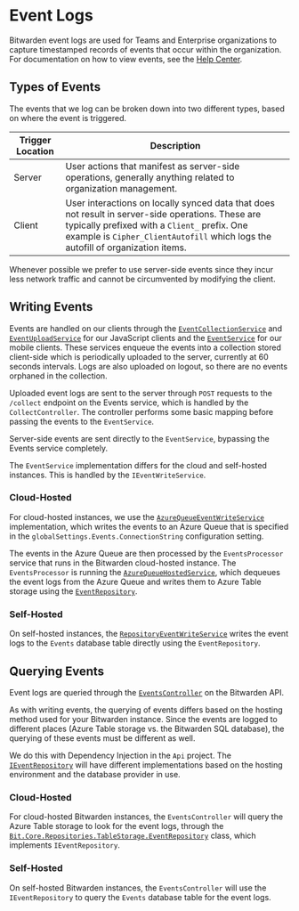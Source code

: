 # Event Logs

Bitwarden event logs are used for Teams and Enterprise organizations to capture timestamped records
of events that occur within the organization. For documentation on how to view events, see the
[Help Center](https://bitwarden.com/help/event-logs/).

## Types of Events

The events that we log can be broken down into two different types, based on where the event is
triggered.

<!--prettier-ignore-->
| Trigger Location | Description |
| ---------------- | ------------ |
| Server | User actions that manifest as server-side operations, generally anything related to organization management. |
| Client | User interactions on locally synced data that does not result in server-side operations. These are typically prefixed with a `Client_` prefix. One example is `Cipher_ClientAutofill` which logs the autofill of organization items. |

Whenever possible we prefer to use server-side events since they incur less network traffic and
cannot be circumvented by modifying the client.

## Writing Events

Events are handled on our clients through the
[`EventCollectionService`](https://github.com/bitwarden/clients/blob/main/libs/common/src/services/event/event-collection.service.ts)
and
[`EventUploadService`](https://github.com/bitwarden/clients/blob/main/libs/common/src/services/event/event-upload.service.ts)
for our JavaScript clients and the
[`EventService`](https://github.com/bitwarden/mobile/blob/main/src/Core/Services/EventService.cs)
for our mobile clients. These services enqueue the events into a collection stored client-side which
is periodically uploaded to the server, currently at 60 seconds intervals. Logs are also uploaded on
logout, so there are no events orphaned in the collection.

Uploaded event logs are sent to the server through `POST` requests to the `/collect` endpoint on the
Events service, which is handled by the `CollectController`. The controller performs some basic
mapping before passing the events to the `EventService`.

Server-side events are sent directly to the `EventService`, bypassing the Events service completely.

The `EventService` implementation differs for the cloud and self-hosted instances. This is handled
by the `IEventWriteService`.

### Cloud-Hosted

For cloud-hosted instances, we use the
[`AzureQueueEventWriteService`](https://github.com/bitwarden/server/blob/main/src/Core/Services/Implementations/AzureQueueEventWriteService.cs)
implementation, which writes the events to an Azure Queue that is specified in the
`globalSettings.Events.ConnectionString` configuration setting.

The events in the Azure Queue are then processed by the `EventsProcessor` service that runs in the
Bitwarden cloud-hosted instance. The `EventsProcessor` is running the
[`AzureQueueHostedService`](https://github.com/bitwarden/server/blob/main/src/EventsProcessor/AzureQueueHostedService.cs),
which dequeues the event logs from the Azure Queue and writes them to Azure Table storage using the
[`EventRepository`](https://github.com/bitwarden/server/blob/main/src/Core/Repositories/TableStorage/EventRepository.cs).

### Self-Hosted

On self-hosted instances, the
[`RepositoryEventWriteService`](https://github.com/bitwarden/server/blob/main/src/Core/Services/Implementations/RepositoryEventWriteService.cs)
writes the event logs to the `Events` database table directly using the `EventRepository`.

## Querying Events

Event logs are queried through the
[`EventsController`](https://github.com/bitwarden/server/blob/main/src/Api/Public/Controllers/EventsController.cs)
on the Bitwarden API.

As with writing events, the querying of events differs based on the hosting method used for your
Bitwarden instance. Since the events are logged to different places (Azure Table storage vs. the
Bitwarden SQL database), the querying of these events must be different as well.

We do this with Dependency Injection in the `Api` project. The
[`IEventRepository`](https://github.com/bitwarden/server/blob/main/src/Core/Repositories/IEventRepository.cs)
will have different implementations based on the hosting environment and the database provider in
use.

### Cloud-Hosted

For cloud-hosted Bitwarden instances, the `EventsController` will query the Azure Table storage to
look for the event logs, through the
[`Bit.Core.Repositories.TableStorage.EventRepository`](https://github.com/bitwarden/server/blob/main/src/Core/Repositories/TableStorage/EventRepository.cs)
class, which implements `IEventRepository`.

### Self-Hosted

On self-hosted Bitwarden instances, the `EventsController` will use the `IEventRepository` to query
the `Events` database table for the event logs.

